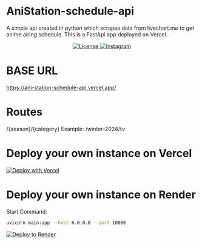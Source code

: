 # AniStation-schedule-api
A simple api created in python which scrapes data from livechart.me to get anime airing schedule.
This is a FastApi app deployed on Vercel.

<p align="center">
    <a href="https://github.com/Kawaki22/AniStation-schedule-api/blob/master/LICENSE">
    <img src="https://img.shields.io/badge/license-MIT-blue" alt="License">
  </a>
    <a href="https://www.instagram.com/pra_sidh_22/">
    <img src="https://img.shields.io/badge/instagram-pra__sidh__22-green" alt="Instagram">
  </a>
</p>

# BASE URL
https://ani-station-schedule-api.vercel.app/

# Routes
/{season}/{category}
Example: /winter-2024/tv

# Deploy your own instance on Vercel
[![Deploy with Vercel](https://vercel.com/button)](https://vercel.com/new/clone?repository-url=https%3A%2F%2Fgithub.com%2FKawaki22%2FAniStation-schedule-api)

# Deploy your own instance on Render

Start Command:
```sh
uvicorn main:app --host 0.0.0.0 --port 10000
```

[![Deploy to Render](https://render.com/images/deploy-to-render-button.svg)](https://render.com/deploy?repo=https://github.com/Kawaki22/AniStation-schedule-api)

